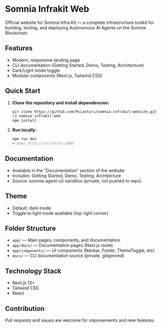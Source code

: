 # Somnia Infrakit Web

Official website for Somnia Infra Kit — a complete infrastructure toolkit for building, testing, and deploying Autonomous AI Agents on the Somnia Blockchain.

## Features
- Modern, responsive landing page
- CLI documentation (Getting Started, Demo, Testing, Architecture)
- Dark/Light mode toggle
- Modular components (Next.js, Tailwind CSS)

## Quick Start

1. **Clone the repository and install dependencies:**
   ```bash
   git clone https://github.com/Psianturi/somnia-infrakit-website.git
   cd somnia-infrakit-web
   npm install
   ```
2. **Run locally:**
   ```bash
   npm run dev
   # Open http://localhost:3000
   ```

## Documentation
- Available in the "Documentation" section of the website
- Includes: Getting Started, Demo, Testing, Architecture
- Source: somnia-agent-cli-sandbox (private, not pushed to repo)

## Theme
- Default: dark mode
- Toggle to light mode available (top right corner)

## Folder Structure
- `app/` — Main pages, components, and documentation
- `app/docs/` — Documentation pages (Next.js route)
- `app/components/` — UI components (Navbar, Footer, ThemeToggle, etc)
- `docs/` — CLI documentation source (private, gitignored)

## Technology Stack
- Next.js 13+
- Tailwind CSS
- React

## Contribution
Pull requests and issues are welcome for improvements and new features.

